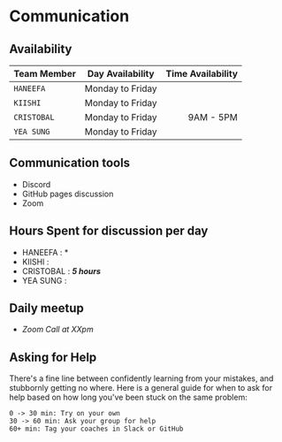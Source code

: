 # Communication

## Availability

| Team Member | Day Availability | Time Availability |
| ----------- | :--------------: | ----------------: |
| `HANEEFA`   | Monday to Friday |                   |
| `KIISHI`    | Monday to Friday |                   |
| `CRISTOBAL` | Monday to Friday |         9AM - 5PM |
| `YEA SUNG`  | Monday to Friday |                   |

## Communication tools

- Discord
- GitHub pages discussion
- Zoom

## Hours Spent for discussion per day

- HANEEFA : \*
- KIISHI :
- CRISTOBAL : **_5 hours_**
- YEA SUNG :

## Daily meetup

- _Zoom Call at XXpm_

## Asking for Help

There's a fine line between confidently learning from your mistakes, and
stubbornly getting no where. Here is a general guide for when to ask for help
based on how long you've been stuck on the same problem:

    0 -> 30 min: Try on your own
    30 -> 60 min: Ask your group for help
    60+ min: Tag your coaches in Slack or GitHub
